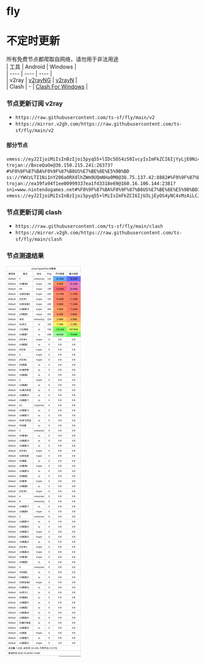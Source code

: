 # fly
# 不定时更新
所有免费节点都爬取自网络，请勿用于非法用途  
|  工具  | Android  | Windows  |  
|  ----  | ----   | ----  |  
| v2ray  | [v2rayNG](https://github.com/2dust/v2rayNG/releases) | [v2rayN](https://github.com/2dust/v2rayN/releases) |  
| Clash  | - | [Clash For Windows](https://github.com/2dust/clashN/releases) | 
  
### 节点更新订阅  v2ray
- `https://raw.githubusercontent.com/ts-sf/fly/main/v2`  
- `https://mirror.v2gh.com/https://raw.githubusercontent.com/ts-sf/fly/main/v2`  

#### 部分节点  
``` 
vmess://eyJ2IjoiMiIsInBzIjoi5pyq55+lIDc5OS4zS0IvcyIsImFkZCI6IjYyLjE0Ni4yMzUuMTIiLCJwb3J0IjoiNTUwIiwiaWQiOiI0OGI5ODZkOC03ZGEyLTQ3YTItODVkZS0yMzA2YzkyNTk5NTMiLCJhaWQiOiIwIiwic2N5IjoiYXV0byIsIm5ldCI6InRjcCIsInR5cGUiOiJub25lIiwiaG9zdCI6IiIsInBhdGgiOiIiLCJ0bHMiOiIiLCJzbmkiOiIiLCJ0ZXN0X25hbWUiOiLmnKrnn6UifQ==
trojan://BxceQaOe@36.150.215.241:26373?#%F0%9F%87%BA%F0%9F%87%B8US%E7%BE%8E%E5%9B%BD
ss://YWVzLTI1Ni1nY206a0RXdlhZWm9UQmNHa0M0@38.75.137.42:8882#%F0%9F%87%BA%F0%9F%87%B8US%E7%BE%8E%E5%9B%BD2
trojan://ea39fa94f1ee00999337ea1fd3318e69@160.16.106.144:2381?sni=www.nintendogames.net#%F0%9F%87%BA%F0%9F%87%B8US%E7%BE%8E%E5%9B%BD3%201.8MB%2Fs
vmess://eyJ2IjoiMiIsInBzIjoi5pyq55+lMiIsImFkZCI6IjU3LjEyOS4yNC4xMzAiLCJwb3J0IjoiNDQzIiwiaWQiOiIwM2ZjYzYxOC1iOTNkLTY3OTYtNmFlZC04YTM4Yzk3NWQ1ODEiLCJhaWQiOiIwIiwic2N5IjoiYXV0byIsIm5ldCI6IndzIiwidHlwZSI6Ii0tLSIsImhvc3QiOiJzZXJrYXQub3JnIiwicGF0aCI6Imxpbmt2d3MiLCJ0bHMiOiJ0bHMiLCJzbmkiOiJzZXJrYXQub3JnIiwidGVzdF9uYW1lIjoiMiJ9
```
### 节点更新订阅  clash
- `https://raw.githubusercontent.com/ts-sf/fly/main/clash`  
- `https://mirror.v2gh.com/https://raw.githubusercontent.com/ts-sf/fly/main/clash`  

### 节点测速结果
![image](traffic.png)
